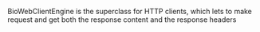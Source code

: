 BioWebClientEngine is the superclass for HTTP clients, which lets to make request and get both the response content and the response headers